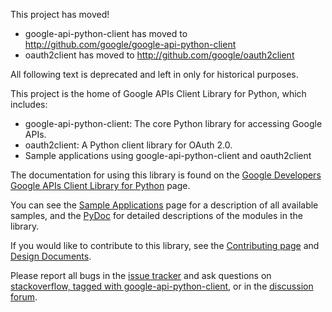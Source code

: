 This project has moved!

  * google-api-python-client has moved to http://github.com/google/google-api-python-client
  * oauth2client has moved to http://github.com/google/oauth2client

All following text is deprecated and left in only for historical purposes.

This project is the home of Google APIs Client Library for Python, which includes:

  * google-api-python-client: The core Python library for accessing Google APIs.
  * oauth2client: A Python client library for OAuth 2.0.
  * Sample applications using google-api-python-client and oauth2client

The documentation for using this library is found on the [Google Developers Google APIs Client Library for Python](https://developers.google.com/api-client-library/python/start/get_started) page.

You can see the [Sample Applications](SampleApps.md) page for a description of all available samples, and the [PyDoc](http://google-api-python-client.googlecode.com/hg/docs/epy/frames.html) for detailed descriptions of the modules in the library.

If you would like to contribute to this library, see the [Contributing page](BecomingAContributor.md) and [Design Documents](http://code.google.com/p/google-api-python-client/w/list?q=label:DesignDoc).

Please report all bugs in the [issue tracker](http://code.google.com/p/google-api-python-client/issues/list) and ask questions on [stackoverflow, tagged with google-api-python-client](http://stackoverflow.com/questions/tagged/google-api-python-client), or in the [discussion forum](http://groups.google.com/group/google-api-python-client).